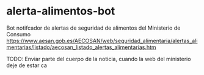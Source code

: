 # alerta-alimentos-bot
Bot notifcador de alertas de seguridad de alimentos del Ministerio de Consumo
https://www.aesan.gob.es/AECOSAN/web/seguridad_alimentaria/alertas_alimentarias/listado/aecosan_listado_alertas_alimentarias.htm

TODO: Enviar parte del cuerpo de la noticia, cuando la web del ministerio deje de estar ca
